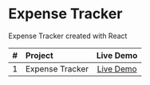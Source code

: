 # Expense Tracker
Expense Tracker created with React

| #  |       Project       | Live Demo |
|:--:|:--------------------|:---------:|
| 1  | Expense Tracker | [Live Demo](https://aa-expensetracker.netlify.app/) |
